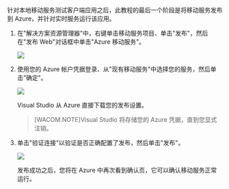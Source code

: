 

针对本地移动服务测试客户端应用之后，此教程的最后一个阶段是将移动服务发布到 Azure，并针对实时服务运行该应用。

1. 在"解决方案资源管理器"中，右键单击移动服务项目、单击"发布"，然后在"发布 Web"对话框中单击"Azure 移动服务"。

	![](./media/mobile-services-dotnet-backend-publish-service/mobile-quickstart-publish.png)
	
2. 使用您的 Azure 帐户凭据登录、从"现有移动服务"中选择您的服务，然后单击"确定"。

	![](./media/mobile-services-dotnet-backend-publish-service/mobile-quickstart-publish-select-service.png)

	Visual Studio 从 Azure 直接下载您的发布设置。

	>[WACOM.NOTE]Visual Studio 将存储您的 Azure 凭据，直到您显式注销。

3. 单击"验证连接"以验证是否正确配置了发布，然后单击"发布"。

	![](./media/mobile-services-dotnet-backend-publish-service/mobile-quickstart-publish-2.png)

	发布成功之后，您将在 Azure 中再次看到确认页，它可以确认移动服务正常运行。

